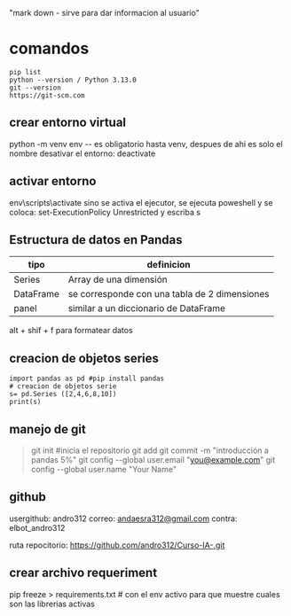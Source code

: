 "mark down -  sirve para dar informacion al usuario" 
# comandos 
```
pip list 
python --version / Python 3.13.0
git --version
https://git-scm.com
```
## crear entorno virtual
python -m venv env
-- es obligatorio hasta venv, despues de ahi es solo el nombre 
desativar el entorno: deactivate 
## activar entorno
env\scripts\activate
sino se activa el ejecutor, se ejecuta poweshell y se coloca: set-ExecutionPolicy Unrestricted
y escriba s 
## Estructura de datos en Pandas 
| tipo      | definicion                                    |
| --------- | --------------------------------------------- |
| Series    | Array de una dimensión                        |
| DataFrame | se corresponde con una tabla de 2 dimensiones |
| panel     | similar a un diccionario de DataFrame         |

alt + shif + f para formatear datos
## creacion de objetos series
```
import pandas as pd #pip install pandas
# creacion de objetos serie 
s= pd.Series ([2,4,6,8,10])
print(s)

``` 
## manejo de git
>git init #inicia el repositorio
git add 
git commit -m "introducción a pandas 5%"
    git config --global user.email "you@example.com"
    git config --global user.name "Your Name"

## github
usergithub: andro312 
correo: andaesra312@gmail.com
contra: elbot_andro312

ruta repocitorio: https://github.com/andro312/Curso-IA-.git

## crear archivo requeriment
pip  freeze  > requirements.txt # con el env activo para que muestre cuales son las librerias activas